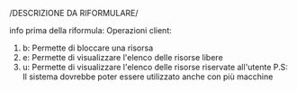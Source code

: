 /DESCRIZIONE DA RIFORMULARE/

info prima della riformula:
Operazioni client:
  1. b: Permette di bloccare una risorsa
  2. e: Permette di visualizzare l'elenco delle risorse libere
  3. u: Permette di visualizzare l'elenco delle risorse riservate all'utente
P.S: Il sistema dovrebbe poter essere utilizzato anche con più macchine
